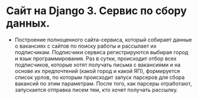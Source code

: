 # Сайт на Django 3. Сервис по сбору данных.
+ Построение полноценного сайта-сервиса, который собирает данные о  вакансиях с сайтов по поиску работы и рассылает их подписчикам. Подписчики сервиса регистрируются выбирая город и язык программирования. Раз в сутки, происходит отбор всех подписчиков, которые хотят получать письма с вакансиями и на основе их предпочтений (какой город и какой ЯП), формируется список урлов, по которым происходит запуск парсеров для сбора вакансий по этим параметрам. После того, как парсеры отработают, запускается отправка писем тем, кто хочет получать рассылку.
